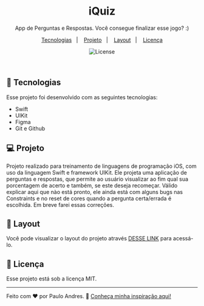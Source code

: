 <h1 align="center"> iQuiz </h1>

<p align="center">
App de Perguntas e Respostas. 
Você consegue finalizar esse jogo? :) <br/>
</p>

<p align="center">
  <a href="#-tecnologias">Tecnologias</a>&nbsp;&nbsp;&nbsp;|&nbsp;&nbsp;&nbsp;
  <a href="#-projeto">Projeto</a>&nbsp;&nbsp;&nbsp;|&nbsp;&nbsp;&nbsp;
  <a href="#-layout">Layout</a>&nbsp;&nbsp;&nbsp;|&nbsp;&nbsp;&nbsp;
  <a href="#memo-licença">Licença</a>
</p>

<p align="center">
  <img alt="License" src="https://github.com/andrvss/iQuiz/assets/110691699/d107f413-2172-408d-a1ba-b9730faa52e3">
</p>

<br>

## 🚀 Tecnologias

Esse projeto foi desenvolvido com as seguintes tecnologias:

- Swift
- UIKit
- Figma
- Git e Github

## 💻 Projeto

Projeto realizado para treinamento de linguagens de programação iOS, com uso da linguagem Swift e framework UIKit. Ele projeta uma aplicação de perguntas e respostas, que permite ao usuário visualizar ao fim qual sua porcentagem de acerto e também, se este deseja recomeçar. Válido explicar aqui que nào está pronto, ele ainda está com alguns bugs nas Constraints e no reset de cores quando a pergunta certa/errada é escolhida. Em breve farei essas correções.

## 🔖 Layout

Você pode visualizar o layout do projeto através [DESSE LINK](https://www.figma.com/file/arNzZp0KyM55CKpvlZjUOL/iQuiz?type=design&node-id=0%3A1&mode=design&t=WVmS70e7uWgon1fK-1) para acessá-lo.

## :memo: Licença

Esse projeto está sob a licença MIT.

---

Feito com ♥ por Paulo Andres. :wave: [Conheça minha inspiração aqui!]([https://youtu.be/KDxC061PfDo](https://cursos.alura.com.br/course/ios-construindo-primeiro-aplicativo)https://cursos.alura.com.br/course/ios-construindo-primeiro-aplicativo)
